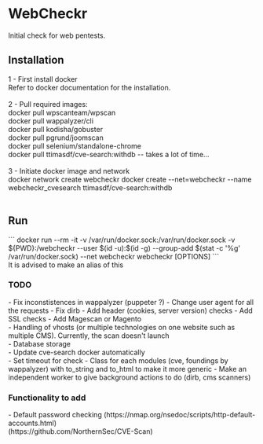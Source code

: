 # WebCheckr
Initial check for web pentests.</br>

<h2>Installation</h2>
1 - First install docker</br>
Refer to docker documentation for the installation.</br>
</br>
2 - Pull required images:</br>
docker pull wpscanteam/wpscan</br>
docker pull wappalyzer/cli</br>
docker pull kodisha/gobuster</br>
docker pull pgrund/joomscan</br>
docker pull selenium/standalone-chrome</br>
docker pull ttimasdf/cve-search:withdb -- takes a lot of time...</br>
</br>
3 - Initiate docker image and network</br>
docker network create webcheckr
docker create --net=webcheckr --name webcheckr_cvesearch ttimasdf/cve-search:withdb</br>
</br>
<h2>Run</h2>
```
docker run --rm -it -v /var/run/docker.sock:/var/run/docker.sock -v ${PWD}:/webcheckr --user $(id -u):$(id -g) --group-add $(stat -c '%g' /var/run/docker.sock) --net webcheckr webcheckr [OPTIONS]
```
</br>
It is advised to make an alias of this
<h3>TODO</h3>
- Fix inconstistences in wappalyzer (puppeter ?) 
- Change user agent for all the requests
- Fix dirb
- Add header (cookies, server version) checks
- Add SSL checks
- Add Magescan or Magento</br>
- Handling of vhosts (or multiple technologies on one website such as multiple CMS). Currently, the scan doesn't launch</br>
- Database storage</br>
- Update cve-search docker automatically</br>
- Set timeout for check
- Class for each modules (cve, foundings by wappalyzer) with to_string and to_html to make it more generic
- Make an independent worker to give background actions to do (dirb, cms scanners)
</br>
<h3>Functionality to add</h3>
- Default password checking (https://nmap.org/nsedoc/scripts/http-default-accounts.html)</br>
(https://github.com/NorthernSec/CVE-Scan)

